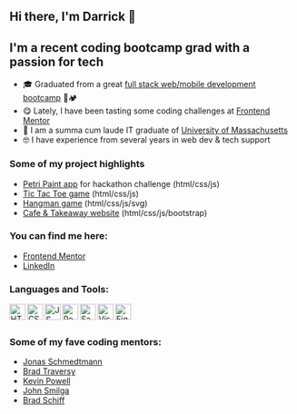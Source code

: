 ## Hi there, I'm Darrick 👋

## I'm a recent coding bootcamp grad with a passion for tech

- 🎓 Graduated from a great [full stack web/mobile development bootcamp](https://www.nucamp.co/) 🥾🏕️
- 😋 Lately, I have been tasting some coding challenges at [Frontend Mentor](https://www.frontendmentor.io/profile/DarrickFauvel)
- 🧠 I am a summa cum laude IT graduate of [University of Massachusetts](https://www.uml.edu/)
- 🤓 I have experience from several years in web dev & tech support

### Some of my project highlights

- [Petri Paint app](https://github.com/DarrickFauvel/petri-paint) for hackathon challenge (html/css/js)
- [Tic Tac Toe game](https://github.com/DarrickFauvel/tic-tac-toe-vanilla-js) (html/css/js)
- [Hangman game](https://github.com/DarrickFauvel/hangman-js) (html/css/js/svg)
- [Cafe & Takeaway website](https://github.com/DarrickFauvel/cafe-and-takeaway) (html/css/js/bootstrap)

### You can find me here:

- [Frontend Mentor](https://www.frontendmentor.io/profile/DarrickFauvel)
- [LinkedIn](https://www.linkedin.com/in/darrick-fauvel/)

### Languages and Tools:

<img align="left" alt="HTML5" height="28px" src="https://upload.wikimedia.org/wikipedia/commons/thumb/6/61/HTML5_logo_and_wordmark.svg/800px-HTML5_logo_and_wordmark.svg.png" />

<img align="left" alt="CSS3" height="28px" src="https://upload.wikimedia.org/wikipedia/commons/thumb/d/d5/CSS3_logo_and_wordmark.svg/120px-CSS3_logo_and_wordmark.svg.png" />

<img align="left" alt="JS" height="28px" src="https://upload.wikimedia.org/wikipedia/commons/thumb/3/3b/Javascript_Logo.png/640px-Javascript_Logo.png" />

<img align="left" alt="React" height="28px" src="https://upload.wikimedia.org/wikipedia/commons/thumb/a/a7/React-icon.svg/220px-React-icon.svg.png" />

<img align="left" alt="Sass" height="28px" src="https://upload.wikimedia.org/wikipedia/commons/thumb/9/96/Sass_Logo_Color.svg/220px-Sass_Logo_Color.svg.png" />

<img align="left" alt="Visual Studio Code" height="28px" src="https://upload.wikimedia.org/wikipedia/commons/thumb/9/9a/Visual_Studio_Code_1.35_icon.svg/1024px-Visual_Studio_Code_1.35_icon.svg.png" />

<img align="left" alt="Figma" height="28px" src="https://upload.wikimedia.org/wikipedia/commons/thumb/3/33/Figma-logo.svg/64px-Figma-logo.svg.png" />

</br>
</br>

### Some of my fave coding mentors:

- [Jonas Schmedtmann](https://codingheroes.io/)
- [Brad Traversy](https://www.traversymedia.com/)
- [Kevin Powell](https://www.kevinpowell.co/)
- [John Smilga](https://www.johnsmilga.com/)
- [Brad Schiff](https://learnwebcode.com/)
